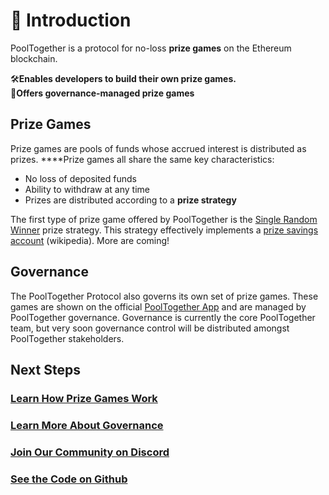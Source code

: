# 🎺 Introduction

PoolTogether is a protocol for no-loss **prize games** on the Ethereum blockchain.

🛠**Enables developers to build their own prize games.**  
👑**Offers governance-managed prize games**

## Prize Games

Prize games are pools of funds whose accrued interest is distributed as prizes. ****Prize games all share the same key characteristics:

* No loss of deposited funds
* Ability to withdraw at any time
* Prizes are distributed according to a **prize strategy**

The first type of prize game offered by PoolTogether is the [Single Random Winner](protocol/prize-strategy/single-random-winner.md) prize strategy.  This strategy effectively implements a [prize savings account](https://en.wikipedia.org/wiki/Prize-linked_savings_account) \(wikipedia\).  More are coming!

## Governance

The PoolTogether Protocol also governs its own set of prize games.  These games are shown on the official [PoolTogether App](https://app.pooltogether.com) and are managed by PoolTogether governance.  Governance is currently the core PoolTogether team, but very soon governance control will be distributed amongst PoolTogether stakeholders.

## Next Steps

### [Learn How Prize Games Work](protocol/overview.md)

### [Learn More About Governance](governance/overview.md)

### [Join Our Community on Discord](https://discord.gg/5sjnHd)

### [See the Code on Github](https://github.com/pooltogether/pooltogether-pool-contracts)





